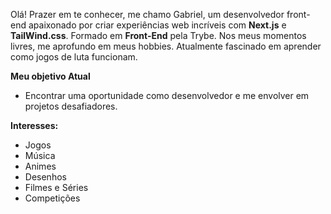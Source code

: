 Olá! Prazer em te conhecer, me chamo Gabriel, um desenvolvedor front-end apaixonado por criar experiências web incríveis com **Next.js** e **TailWind.css**. Formado em **Front-End** pela Trybe. Nos meus momentos livres, me aprofundo em meus hobbies. Atualmente fascinado em aprender como jogos de luta funcionam.

**Meu objetivo Atual**  
- Encontrar uma oportunidade como desenvolvedor e me envolver em projetos desafiadores.

**Interesses:**  
- Jogos
- Música  
- Animes  
- Desenhos  
- Filmes e Séries
- Competições
